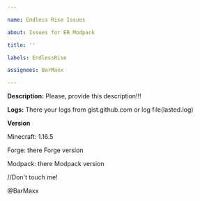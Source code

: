 ```yaml
---

name: Endless Rise Issues

about: Issues for ER Modpack

title: ''

labels: EndlessRise

assignees: BarMaxx

---
```


**Description:** Please, provide this description!!!

**Logs:** There your logs from gist.github.com or log file(lasted.log)

**Version**

Minecraft: 1.16.5

Forge: there Forge version

Modpack: there Modpack version

//Don't touch me!

@BarMaxx

